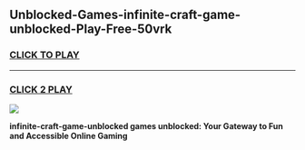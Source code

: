 
## Unblocked-Games-infinite-craft-game-unblocked-Play-Free-50vrk
<h3>
<a href="https://premium76.site?title=infinite-craft-game-unblocked&ref=18A1">CLICK TO PLAY</a></h3>
<hr>

<h3>
<a href="https://premium76.site?title=infinite-craft-game-unblocked&ref=18A1">CLICK 2 PLAY</a>
  
</h3>

<a href="https://premium76.site?title=infinite-craft-game-unblocked&ref=18A1"><img src="https://clearcache.store/games.png"></a>


**infinite-craft-game-unblocked games unblocked: Your Gateway to Fun and Accessible Online Gaming**
